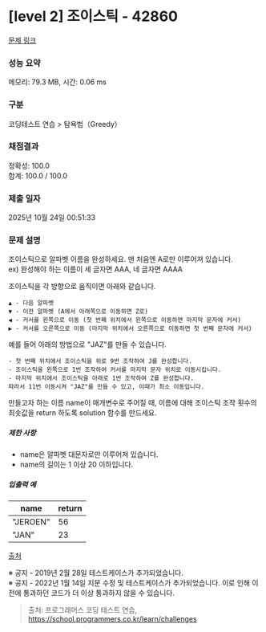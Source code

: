 # [level 2] 조이스틱 - 42860 

[문제 링크](https://school.programmers.co.kr/learn/courses/30/lessons/42860) 

### 성능 요약

메모리: 79.3 MB, 시간: 0.06 ms

### 구분

코딩테스트 연습 > 탐욕법（Greedy）

### 채점결과

정확성: 100.0<br/>합계: 100.0 / 100.0

### 제출 일자

2025년 10월 24일 00:51:33

### 문제 설명

<p>조이스틱으로 알파벳 이름을 완성하세요. 맨 처음엔 A로만 이루어져 있습니다.<br>
ex) 완성해야 하는 이름이 세 글자면 AAA, 네 글자면 AAAA</p>

<p>조이스틱을 각 방향으로 움직이면 아래와 같습니다.</p>
<div class="highlight"><pre class="codehilite"><code>▲ - 다음 알파벳
▼ - 이전 알파벳 (A에서 아래쪽으로 이동하면 Z로)
◀ - 커서를 왼쪽으로 이동 (첫 번째 위치에서 왼쪽으로 이동하면 마지막 문자에 커서)
▶ - 커서를 오른쪽으로 이동 (마지막 위치에서 오른쪽으로 이동하면 첫 번째 문자에 커서)
</code></pre></div>
<p>예를 들어 아래의 방법으로 "JAZ"를 만들 수 있습니다.</p>
<div class="highlight"><pre class="codehilite"><code>- 첫 번째 위치에서 조이스틱을 위로 9번 조작하여 J를 완성합니다.
- 조이스틱을 왼쪽으로 1번 조작하여 커서를 마지막 문자 위치로 이동시킵니다.
- 마지막 위치에서 조이스틱을 아래로 1번 조작하여 Z를 완성합니다.
따라서 11번 이동시켜 "JAZ"를 만들 수 있고, 이때가 최소 이동입니다.
</code></pre></div>
<p>만들고자 하는 이름 name이 매개변수로 주어질 때, 이름에 대해 조이스틱 조작 횟수의 최솟값을 return 하도록 solution 함수를 만드세요.</p>

<h5>제한 사항</h5>

<ul>
<li>name은 알파벳 대문자로만 이루어져 있습니다.</li>
<li>name의 길이는 1 이상 20 이하입니다.</li>
</ul>

<h5>입출력 예</h5>
<table class="table">
        <thead><tr>
<th>name</th>
<th>return</th>
</tr>
</thead>
        <tbody><tr>
<td>"JEROEN"</td>
<td>56</td>
</tr>
<tr>
<td>"JAN"</td>
<td>23</td>
</tr>
</tbody>
      </table>
<p><a href="https://commissies.ch.tudelft.nl/chipcie/archief/2010/nwerc/nwerc2010.pdf" target="_blank" rel="noopener">출처</a></p>

<p>※ 공지 - 2019년 2월 28일 테스트케이스가 추가되었습니다.<br>
※ 공지 - 2022년 1월 14일 지문 수정 및 테스트케이스가 추가되었습니다. 이로 인해 이전에 통과하던 코드가 더 이상 통과하지 않을 수 있습니다.</p>


> 출처: 프로그래머스 코딩 테스트 연습, https://school.programmers.co.kr/learn/challenges